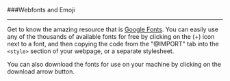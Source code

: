###Webfonts and Emoji

---

Get to know the amazing resource that is [Google Fonts](https://fonts.google.com). You can easily use any of the thousands of available fonts for free by clicking on the (+) icon next to a font, and then copying the code from the "@IMPORT" tab into the `<style>` section of your webpage, or a separate stylesheet.

You can also download the fonts for use on your machine by clicking on the download arrow button.
